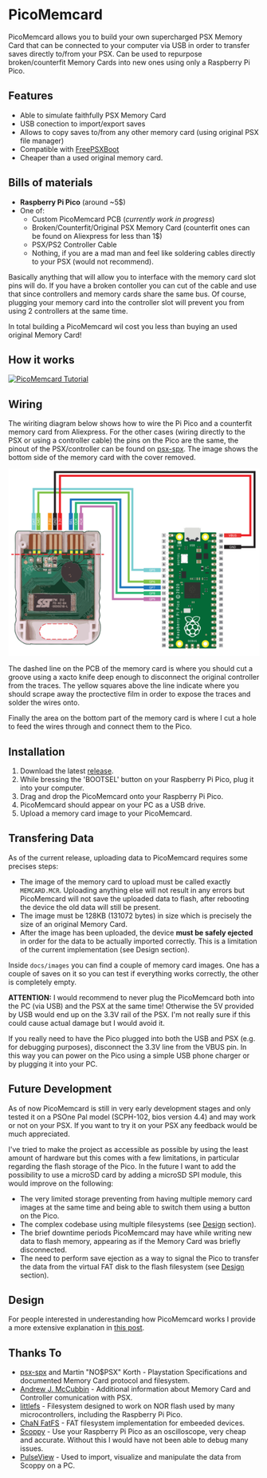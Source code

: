 # PicoMemcard
PicoMemcard allows you to build your own supercharged PSX Memory Card that can be connected to your computer via USB in order to transfer saves directly to/from your PSX. Can be used to repurpose broken/counterfit Memory Cards into new ones using only a Raspberry Pi Pico.

## Features
* Able to simulate faithfully PSX Memory Card
* USB conection to import/export saves
* Allows to copy saves to/from any other memory card (using original PSX file manager)
* Compatible with [FreePSXBoot]
* Cheaper than a used original memory card.

## Bills of materials
* **Raspberry Pi Pico** (around ~5$)
* One of:
    * Custom PicoMemcard PCB (*currently work in progress*)
    * Broken/Counterfit/Original PSX Memory Card (counterfit ones can be found on Aliexpress for less than 1$)
    * PSX/PS2 Controller Cable
    * Nothing, if you are a mad man and feel like soldering cables directly to your PSX (would not recommend).

Basically anything that will allow you to interface with the memory card slot pins will do. If you have a broken contoller you can cut of the cable and use that since controllers and memory cards share the same bus. Of course, plugging your memory card into the controller slot will prevent you from using 2 controllers at the same time.

In total building a PicoMemcard wil cost you less than buying an used original Memory Card!

## How it works
[![PicoMemcard Tutorial](https://img.youtube.com/vi/A49-PsrNzP0/0.jpg)](https://www.youtube.com/watch?v=A49-PsrNzP0)

## Wiring
The wiriting diagram below shows how to wire the Pi Pico and a counterfit memory card from Aliexpress. For the other cases (wiring directly to the PSX or using a controller cable) the pins on the Pico are the same, the pinout of the PSX/controller can be found on [psx-spx]. The image shows the bottom side of the memory card with the cover removed.

<img src="./docs/wiring_bg.svg" alt="Wiring Diagram" width="800">

The dashed line on the PCB of the memory card is where you should cut a groove using a xacto knife deep enough to disconnect the original controller from the traces. The yellow squares above the line indicate where you should scrape away the proctective film in order to expose the traces and solder the wires onto.

Finally the area on the bottom part of the memory card is where I cut a hole to feed the wires through and connect them to the Pico.

## Installation
1. Download the latest [release].
2. While bressing the 'BOOTSEL' button on your Raspberry Pi Pico, plug it into your computer. 
3. Drag and drop the PicoMemcard onto your Raspberry Pi Pico.
4. PicoMemcard should appear on your PC as a USB drive.
5. Upload a memory card image to your PicoMemcard.

## Transfering Data
As of the current release, uploading data to PicoMemcard requires some precises steps:
* The image of the memory card to upload must be called exactly `MEMCARD.MCR`. Uploading anything else will not result in any errors but PicoMemcard will not save the uploaded data to flash, after rebooting the device the old data will still be present.
* The image must be 128KB (131072 bytes) in size which is precisely the size of an original Memory Card.
* After the image has been uploaded, the device **must be safely ejected** in order for the data to be actually imported correctly. This is a limitation of the current implementation (see Design section).

Inside `docs/images` you can find a couple of memory card images. One has a couple of saves on it so you can test if everything works correctly, the other is completely empty.

**ATTENTION:**
I would recommend to never plug the PicoMemcard both into the PC (via USB) and the PSX at the same time! Otherwise the 5V provided by USB would end up on the 3.3V rail of the PSX. I'm not really sure if this could cause actual damage but I would avoid it.

If you really need to have the Pico plugged into both the USB and PSX (e.g. for debugging purposes), disconnect the 3.3V line from the VBUS pin. In this way you can power on the Pico using a simple USB phone charger or by plugging it into your PC.

## Future Development
As of now PicoMemcard is still in very early development stages and only tested it on a PSOne Pal model (SCPH-102, bios version 4.4) and may work or not on your PSX. If you want to try it on your PSX any feedback would be much appreciated.

I've tried to make the project as accessible as possible by using the least amount of hardware but this comes with a few limitations, in particular regarding the flash storage of the Pico. In the future I want to add the possibility to use a microSD card by adding a microSD SPI module, this would improve on the following:
* The very limited storage preventing from having multiple memory card images at the same time and being able to switch them using a button on the Pico.
* The complex codebase using multiple filesystems (see [Design](#design) section).
* The brief downtime periods PicoMemcard may have while writing new data to flash memory, appearing as if the Memory Card was briefly disconnected.
* The need to perform save ejection as a way to signal the Pico to transfer the data from the virtual FAT disk to the flash filesystem (see [Design](#design) section).

## Design
For people interested in underestanding how PicoMemcard works I provide a more extensive explanation in [this post].

## Thanks To
* [psx-spx] and Martin "NO$PSX" Korth - Playstation Specifications and documented Memory Card protocol and filesystem.
* [Andrew J. McCubbin] - Additional information about Memory Card and Controller comunication with PSX.
* [littlefs] - Filesystem designed to work on NOR flash used by many microcontrollers, including the Raspberry Pi Pico.
* [ChaN FatFS] - FAT filesystem implementation for embeeded devices.
* [Scoppy] - Use your Raspberry Pi Pico as an oscilloscope, very cheap and accurate. Without this I would have not been able to debug many issues.
* [PulseView] - Used to import, visualize and manipulate the data from Scoppy on a PC.

[FreePSXBoot]: https://github.com/brad-lin/FreePSXBoot
[psx-spx]: https://psx-spx.consoledev.net/pinouts/#controller-ports-and-memory-card-ports
[Andrew J. McCubbin]: http://www.emudocs.org/PlayStation/psxcont/
[littlefs]: https://github.com/littlefs-project/littlefs
[ChaN FatFS]: http://elm-chan.org/fsw/ff/00index_e.html
[Scoppy]: https://github.com/fhdm-dev/scoppy
[PulseView]: https://sigrok.org/wiki/PulseView
[release]: https://TODO_ADD_LINK_TO_RELEASE
[this post]: https://dangiu.github.io/2022/05/13/picomemcard.html


<!-- 
TODO
Add FAQ? Is it necessary?
Add Changelog
-->